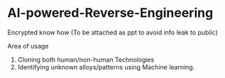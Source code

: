 # AI-powered-Reverse-Engineering

Encrypted know how
(To be attached as ppt to avoid info leak to public)

Area of usage
1. Cloning both human/non-human Technologies
2. Identifying unknown alloys/patterns using Machine learning. 
